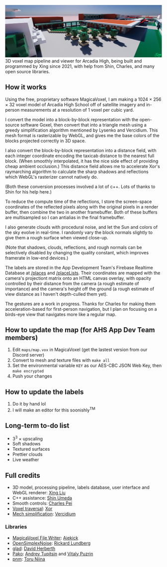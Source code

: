 ![A](res/render.png)
3D voxel map pipeline and viewer for Arcadia High, 
being built and programmed by Xing since 2021, 
with help from Shin, Charles, and many open source libraries.

## How it works

Using the free, proprietary software MagicaVoxel, I am making a 1024 × 256 × 32 voxel model of Arcadia High School
off of satellite imagery and in-person measurements at a resolution of 1 voxel per cubic yard.

I convert the model into a block-by-block representation with the open-source software Goxel, then convert
that into a triangle mesh using a greedy simplification algorithm mentioned by Lysenko and Vercidium. This mesh format
is rasterizable by WebGL, and gives me the base colors of the blocks projected correctly in 3D space.

I also convert the block-by-block representation into a distance field, with each integer coordinate encoding
the taxicab distance to the nearest full block. (When smoothly interpolated, it has the nice side effect of 
providing cheap ambient occlusion.) This distance field allows me to accelerate Xor's raymarching algorithm
to calculate the sharp shadows and reflections which WebGL's rasterizer cannot natively do.

(Both these conversion processes involved a lot of c++. Lots of thanks to Shin for his help here.)

To reduce the compute time of the reflections, I store the screen-space coordinates of the reflected pixels
along with the original pixels in a render buffer, then combine the two in another framebuffer. Both of these
buffers are multisampled so I can antialias in the final framebuffer.

I also generate clouds with procedural noise, and let the Sun and colors of the sky evolve in real-time.
I randomly vary the block normals slightly to give them a rough surface when viewed close-up.

(Note that shadows, clouds, reflections, and rough normals can be selectively disabled by changing the quality constant,
which improves framerate in low-end devices.)

The labels are stored in the App Development Team's Firebase Realtime Database at
[/places](https://db.ahs.app/places.json?print=pretty) and [/placeLists](https://db.ahs.app/placeLists.json?print=pretty).
Their coordinates are mapped with the camera's projectiont matrix onto an HTML canvas overlay,
with opacity controlled by their distance from the camera (a rough estimate of importance)
and the camera's height off the ground (a rough estimate of view distance as I haven't depth-culled them yet).

The gestures are a work in progress. Thanks for Charles for making them acceleration-based for first-person navigation,
but I plan on focusing on a birds-eye view that navigates more like a regular map.

## How to update the map (for AHS App Dev Team members)

1. Edit `maps/map.vox` in MagicaVoxel (get the lastest version from our Discord server)
2. Convert to mesh and texture files with `make all`
3. Set the environmental variable `KEY` as our AES-CBC JSON Web Key, then `make encrypted`
4. Push your changes

## How to update the labels

1. Do it by hand lol
2. I will make an editor for this soonishly<sup>TM</sup>

## Long-term to-do list

* 3<sup>3</sup> × upscaling
* Soft shadows
* Textured surfaces
* Prettier clouds
* Live weather

## Full credits

* 3D model, processing pipeline, labels database, user interface and WebGL renderer: [Xing Liu](https://github.com/FlyOrBoom)
* C++ assistance: [Shin Umeda](https://github.com/DolphinGUI)
* Smooth controls: [Charles Pei](https://github.com/qwertyuioplkjhgfd)
* [Voxel traversal](https://www.shadertoy.com/view/fstSRH): [Xor](https://www.shadertoy.com/user/xor)
* [Mech simplification](https://github.com/Vercidium/voxel-mesh-generation): [Vercidium](https://vercidium.com)

### Libraries

* [MagicaVoxel File Writer](https://github.com/aiekick/MagicaVoxel_File_Writer): [Aiekick](https://aiekick.github.io/)
* [OpenSimplexNoise](https://github.com/deerel/OpenSimplexNoise): [Rickard Lundberg](https://github.com/deerel)
* [glad](https://glad.dav1d.de/): [David Herberth](https://dav1d.de/)
* [Pako](http://nodeca.github.io/pako/): [Andrey Tupitsin](https://github.com/andr83) and [Vitaly Puzrin](https://github.com/puzrin)
* [pnm](https://github.com/ToruNiina/pnm): [Toru Niina](https://toruniina.github.io/)

